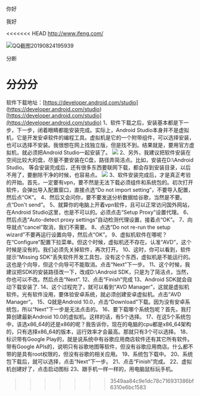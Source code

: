 你好

我好

<<<<<<< HEAD
http://www.ifeng.com/

![QQ截图20190824195939](C:\Users\Administrator\Desktop\QQ截图20190824195939.jpg)

分断

分分分
=======
软件下载地址：[https://developer.android.com/studio]
(https://developer.android.com/studio)
[https://developer.android.com/studio](https://developer.android.com/studio)
1、软件下载之后，安装基本都是下一步，下一步，闭着眼睛都能安装完成。实际上，Android Studio本身并不是虚拟机，它是开发安卓软件的编程工具。虚拟机是它的一个附带组件，可以选择安装，也可以选择不安装。我很想在网上找独立版，但是找不到。结果就是，要用官方虚拟机，就必须把Android Studio一起安装了。
![](https://i.imgur.com/DFReX6w.jpg)
2、另外，我建议把软件安装在空间比较大的盘，尽量不要安装在C盘，路径弄简洁点。比如，安装在D:\Android Studio。
等会安装完成后，还有很多东西要联网下载，都会存到安装目录，以后不用了，要删除干净的时候，也容易点。
![](https://i.imgur.com/zY8mifE.jpg)
3、软件安装完成后，才是真正考验的开始。首先，一定要有vpn，要不然是无法下载必须组件和系统包的。初次打开软件，会弹出导入配置窗口，直接点选“Do not import setting”，不要导入配置，然后点“OK”。
4、然后又会问你，要不要发送分析数据给谷歌，当然是不要。点“Don't send”。
5、就算你的电脑上开着vpn软件，且可以正常访问国外网站，在Android Studio这里，也是不可以的。必须点击“Setup Proxy”设置代理。
6、然后点选“Auto-detect proxy settings”自动检测代理设置，接着点“OK”。
7、向导就点“cancel”取消，我们不需要。
8、点选“Do not re-run the setup wizard”不要再运行设置向导，然后点“OK”。
9、虚拟机软件在哪呢？在“Configure”配置下拉菜单。但这个时候，虚拟机还不存在。认准“AVD”，这个时候是没有的。我们必须先关掉软件，再次打开。
10、这时，你可以看到，软件提示“Missing SDK”丢失软件开发工具包，没有这个东西，虚拟机是不能运行的。这也是个向导，但这个向导可不能取消。点击“Next”下一步。
11、这个时候，我建议把SDK的安装路径改一下，改成D:\Android SDK，只是为了简洁点，当然，你也可以不改。然后点击“Next”.
12、点击“Finish”完成
13、Android SDK就会自动下载安装了.
14、这个过程完了，就可以看到“AVD Manager”，这就是虚拟机软件。光有软件没用，要体验安卓系统，就必须创建安卓虚拟机。点击“AVD Manager”。
15、Q就是Android 10.0，点击“Download”下载。因为没有安卓系统包，所以“Next”下一步是无法点击的。
16、要下载哪个系统包呢？首先，我打算创建最新Android 10.0的虚拟机。这样的话，有5个选择。
17、在这5个系统包中，该选x86_64的还是x86的呢？我告诉你，现在的电脑的cpu都是x86_64架构的，只有选择x86_64的版本，运行效率才会最高。那就只有3个可以选择。
18、标识带有Google Play的，就是说系统中有谷歌应用商店软件还有其它所有软件。带有Google APIs的，说明只有谷歌地图等软件，但没有谷歌应用商店。什么都不带的是具有root权限的，但没有谷歌的相关应用。
19、系统包下载中。
20、系统包下载后，就可以选择，点击“Next”下一步。
21、点击“Finish”完成。
22、虚拟机创建好了，点击启动图标
23、跟手机一样一样的，用电脑鼠标玩手机。
>>>>>>> 3549aa84c9e1dc78c716931386bf6310e6bc1583
